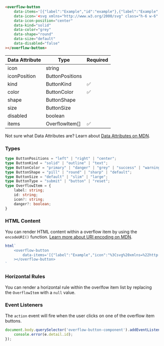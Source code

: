 ```html
<overflow-button
    data-items='[{"label":"Example","id":"example"},{"label":"Example","icon":"%3Csvg%20xmlns=%22http://www.w3.org/2000/svg%22%20class=%22h-6%20w-6%22%20fill=%22none%22%20viewBox=%220%200%2024%2024%22%20stroke=%22currentColor%22%3E%3Cpath%20stroke-linecap=%22round%22%20stroke-linejoin=%22round%22%20stroke-width=%222%22%20d=%22M5%208h14M5%208a2%202%200%20110-4h14a2%202%200%20110%204M5%208v10a2%202%200%20002%202h10a2%202%200%20002-2V8m-9%204h4%22%20/%3E%3C/svg%3E","id":"example2"},null,{"danger":true,"label":"Example","icon":"%3Csvg%20xmlns=%22http://www.w3.org/2000/svg%22%20class=%22h-6%20w-6%22%20fill=%22none%22%20viewBox=%220%200%2024%2024%22%20stroke=%22currentColor%22%3E%3Cpath%20stroke-linecap=%22round%22%20stroke-linejoin=%22round%22%20stroke-width=%222%22%20d=%22M19%207l-.867%2012.142A2%202%200%200116.138%2021H7.862a2%202%200%2001-1.995-1.858L5%207m5%204v6m4-6v6m1-10V4a1%201%200%2000-1-1h-4a1%201%200%2000-1%201v3M4%207h16%22%20/%3E%3C/svg%3E","id":"example3"}]'
    data-icon='<svg xmlns="http://www.w3.org/2000/svg" class="h-6 w-6" fill="none" viewBox="0 0 24 24" stroke="currentColor"><path stroke-linecap="round" stroke-linejoin="round" stroke-width="2" d="M12 5v.01M12 12v.01M12 19v.01M12 6a1 1 0 110-2 1 1 0 010 2zm0 7a1 1 0 110-2 1 1 0 010 2zm0 7a1 1 0 110-2 1 1 0 010 2z" /></svg>'
    data-icon-position="center"
    data-kind="solid"
    data-color="grey"
    data-shape="round"
    data-size="default"
    data-disabled="false"
></overflow-button>
```

| Data Attribute | Type | Required |
| -------------- | ---- | -------- |
| icon | string | |
| iconPosition | ButtonPositions | |
| kind | ButtonKind | ✅ |
| color | ButtonColor | ✅ |
| shape | ButtonShape | |
| size | ButtonSize | |
| disabled | boolean | |
| items | OverflowItem[] | ✅ |

Not sure what Data Attributes are? Learn about [Data Attributes on MDN](https://developer.mozilla.org/en-US/docs/Web/HTML/Global_attributes/data-*).

### Types

```typescript
type ButtonPositions = "left" | "right" | "center";
type ButtonKind = "solid" | "outline" | "text";
type ButtonColor = "primary" | "danger" | "grey" | "success" | "warning" | "info" | "white";
type ButtonShape = "pill" | "round" | "sharp" | "default";
type ButtonSize = "default" | "slim" | "large";
type ButtonType = "submit" | "button" | "reset";
type OverflowItem = {
    label: string;
    id: string;
    icon?: string;
    danger?: boolean;
}
```

### HTML Content

You can render HTML content within a overflow item by using the `encodeURI()` function. [Learn more about URI encoding on MDN](https://developer.mozilla.org/en-US/docs/Web/JavaScript/Reference/Global_Objects/encodeURI).

```javascript
html`
    <overflow-button
        data-items='[{"label":"Example","icon":"%3Csvg%20xmlns=%22http://www.w3.org/2000/svg%22%20class=%22h-6%20w-6%22%20fill=%22none%22%20viewBox=%220%200%2024%2024%22%20stroke=%22currentColor%22%3E%3Cpath%20stroke-linecap=%22round%22%20stroke-linejoin=%22round%22%20stroke-width=%222%22%20d=%22M5%208h14M5%208a2%202%200%20110-4h14a2%202%200%20110%204M5%208v10a2%202%200%20002%202h10a2%202%200%20002-2V8m-9%204h4%22%20/%3E%3C/svg%3E","id":"example2"}]'
    ></overflow-button>
`
```

### Horizontal Rules

You can render a horizontal rule within the overlfow item list by replacing the `OverflowItem` with a `null` value.

### Event Listeners

The `action` event will fire when the user clicks on one of the overflow item buttons.

```typescript
document.body.querySelector('overflow-button-component').addEventListener('action', (e) => {
    console.error(e.detail.id);
});
```
